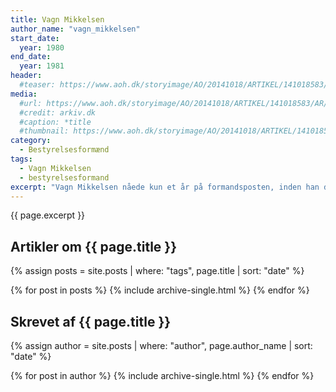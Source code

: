```yaml
---
title: Vagn Mikkelsen
author_name: "vagn_mikkelsen"
start_date: 
  year: 1980
end_date:
  year: 1981
header:
  #teaser: https://www.aoh.dk/storyimage/AO/20141018/ARTIKEL/141018583/AR/0/AR-141018583.jpg&MaxH=415&imageVersion=default&Q=95&MT=DT20141021101450
media: 
  #url: https://www.aoh.dk/storyimage/AO/20141018/ARTIKEL/141018583/AR/0/AR-141018583.jpg&MaxH=415&imageVersion=default&Q=95&MT=DT20141021101450
  #credit: arkiv.dk
  #caption: *title
  #thumbnail: https://www.aoh.dk/storyimage/AO/20141018/ARTIKEL/141018583/AR/0/AR-141018583.jpg&MaxH=415&imageVersion=default&Q=95&MT=DT20141021101450
category:
  - Bestyrelsesformænd
tags:
  - Vagn Mikkelsen
  - bestyrelsesformand
excerpt: "Vagn Mikkelsen nåede kun et år på formandsposten, inden han døde."
---
```


{{ page.excerpt }}

## Artikler om {{ page.title }}

{% assign posts = site.posts | where: "tags", page.title | sort: "date" %}

{% for post in posts %}
  {% include archive-single.html %}
{% endfor %}

## Skrevet af {{ page.title }}

{% assign author = site.posts | where: "author", page.author_name | sort: "date" %}

{% for post in author %}
  {% include archive-single.html %}
{% endfor %}
